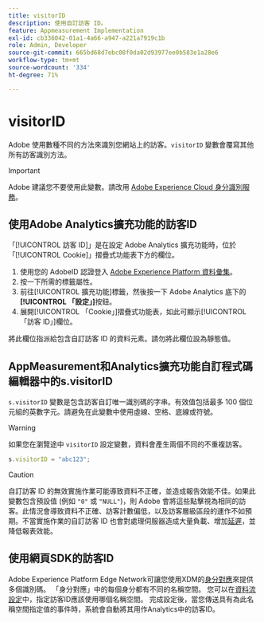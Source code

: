 ```yaml
---
title: visitorID
description: 使用自訂訪客 ID。
feature: Appmeasurement Implementation
exl-id: cb336042-01a1-4a66-a947-a221a7919c1b
role: Admin, Developer
source-git-commit: 665bd68d7ebc08f0da02d93977ee0b583e1a28e6
workflow-type: tm+mt
source-wordcount: '334'
ht-degree: 71%

---
```


# visitorID

Adobe 使用數種不同的方法來識別您網站上的訪客。`visitorID` 變數會覆寫其他所有訪客識別方法。

>[!IMPORTANT]
>
>Adobe 建議您不要使用此變數。請改用 [Adobe Experience Cloud 身分識別服務](https://experienceleague.adobe.com/docs/id-service/using/home.html?lang=zh-Hant)。

## 使用Adobe Analytics擴充功能的訪客ID

「[!UICONTROL 訪客 ID]」是在設定 Adobe Analytics 擴充功能時，位於「[!UICONTROL Cookie]」摺疊式功能表下方的欄位。

1. 使用您的 AdobeID 認證登入 [Adobe Experience Platform 資料彙集](https://experience.adobe.com/data-collection)。
2. 按一下所需的標籤屬性。
3. 前往[!UICONTROL 擴充功能]標籤，然後按一下 Adobe Analytics 底下的&#x200B;**[!UICONTROL 「設定」]**&#x200B;按鈕。
4. 展開[!UICONTROL 「Cookie」]摺疊式功能表，如此可顯示[!UICONTROL 「訪客 ID」]欄位。

將此欄位指派給包含自訂訪客 ID 的資料元素。請勿將此欄位設為靜態值。

## AppMeasurement和Analytics擴充功能自訂程式碼編輯器中的s.visitorID

`s.visitorID` 變數是包含訪客自訂唯一識別碼的字串。有效值包括最多 100 個位元組的英數字元。請避免在此變數中使用虛線、空格、底線或符號。

>[!WARNING]
>
>如果您在瀏覽途中 `visitorID` 設定變數，資料會產生兩個不同的不重複訪客。

```js
s.visitorID = "abc123";
```

>[!CAUTION]
>
>自訂訪客 ID 的無效實施作業可能導致資料不正確，並造成報告效能不佳。如果此變數包含預設值 (例如 `"0"` 或 `"NULL"`)，則 Adobe 會將這些點擊視為相同的訪客。此情況會導致資料不正確、訪客計數偏低，以及訪客層級區段的運作不如預期。不當實施作業的自訂訪客 ID 也會對處理伺服器造成大量負載、增加[延遲](/help/technotes/latency.md)，並降低報表效能。

## 使用網頁SDK的訪客ID

Adobe Experience Platform Edge Network可讓您使用XDM的[身分對應](https://experienceleague.adobe.com/docs/experience-platform/edge/identity/overview.html?lang=zh-Hant#using-identitymap)來提供多個識別碼。 「身分對應」中的每個身分都有不同的名稱空間。 您可以在[資料流設定](https://experienceleague.adobe.com/docs/experience-platform/datastreams/configure.html?lang=zh-Hant#analytics)中，指定訪客ID應該使用哪個名稱空間。 完成設定後，當您傳送具有為此名稱空間指定值的事件時，系統會自動將其用作Analytics中的訪客ID。
